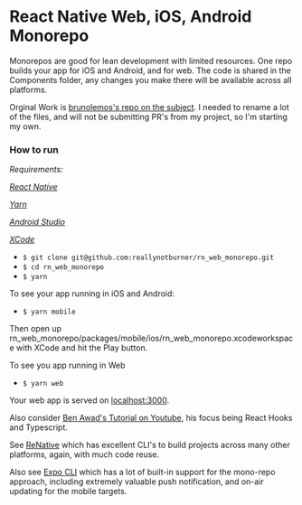# React Native Web, iOS, Android Monorepo

Monorepos are good for lean development with limited resources.  One repo builds your app for iOS and Android, and for web.  The code is shared in the Components folder, any changes you make there will be available across all platforms.

Orginal Work is [brunolemos's repo on the subject](https://github.com/brunolemos/react-native-web-monorepo/).  I needed to rename a lot of the files, and will not be submitting PR's from my project, so I'm starting my own.

### How to run

_Requirements:_

_[React Native](https://facebook.github.io/react-native/docs/getting-started.html)_

_[Yarn](https://yarnpkg.com/)_

_[Android Studio](https://developer.android.com/studio)_

_[XCode](https://developer.apple.com/xcode)_

  - `$ git clone git@github.com:reallynotburner/rn_web_monorepo.git`
  - `$ cd rn_web_monorepo`
  - `$ yarn`

To see your app running in iOS and Android:
  - `$ yarn mobile`

Then open up rn_web_monorepo/packages/mobile/ios/rn_web_monorepo.xcodeworkspace with XCode and hit the Play button.

To see you app running in Web
  - `$ yarn web`

Your web app is served on [localhost:3000](http://localhost:3000).

Also consider [Ben Awad's Tutorial on Youtube](https://www.youtube.com/watch?v=J0b11tvEkFQ&t=3s), his focus being React Hooks and Typescript.

See [ReNative](https://renative.org/) which has excellent CLI's to build projects across many other platforms, again, with much code reuse.

Also see [Expo CLI](https://expo.io/) which has a lot of built-in support for the mono-repo approach, including extremely valuable push notification, and on-air updating for the mobile targets.